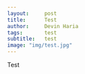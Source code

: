 ```yaml
---
layout:     post
title:      Test
author:     Devin Haria
tags: 		test
subtitle:  	test 
image: "img/test.jpg"
---
```

<!-- Start Writing Below in Markdown -->

Test
